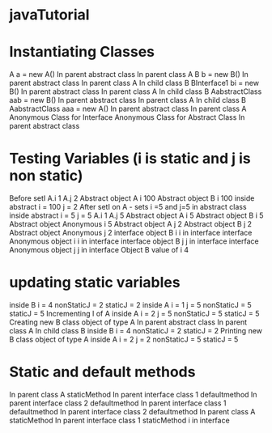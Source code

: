 # javaTutorial

Instantiating Classes
================================================
A a = new A()
In parent abstract class
In parent class A
B b = new B()
In parent abstract class
In parent class A
In child class B
BInterface1 bi = new B()
In parent abstract class
In parent class A
In child class B
AabstractClass aab = new B()
In parent abstract class
In parent class A
In child class B
AabstractClass aaa = new A()
In parent abstract class
In parent class A
Anonymous Class for Interface
Anonymous Class for Abstract Class
In parent abstract class

Testing Variables (i is static and j is non static)
================================================
Before setI
A.i 1
A.j 2
Abstract object A i 100
Abstract object B i 100
inside abstract i = 100 j = 2
After setI on A - sets i =5 and j=5 in abstract class
inside abstract i = 5 j = 5
A.i 1
A.j 5
Abstract object A i 5
Abstract object B i 5
Abstract object Anonymous i 5
Abstract object A j 2
Abstract object B j 2
Abstract object Anonymous j 2
interface object B i i in interface
interface Anonymous object i i in interface
interface object B j j in interface
interface Anonymous object j j in interface
Object B value of i 4

updating static variables
================================================
inside B i = 4 nonStaticJ = 2 staticJ = 2
inside A i = 1 j = 5 nonStaticJ = 5 staticJ = 5
Incrementing I of A
inside A i = 2 j = 5 nonStaticJ = 5 staticJ = 5
Creating new B class object of type A
In parent abstract class
In parent class A
In child class B
inside B i = 4 nonStaticJ = 2 staticJ = 2
Printing new B class object of type A
inside A i = 2 j = 2 nonStaticJ = 5 staticJ = 5

Static and default methods
================================================
In parent class A staticMethod
In parent interface class 1 defaultmethod
In parent interface class 2 defaultmethod
In parent interface class 1 defaultmethod
In parent interface class 2 defaultmethod
In parent class A staticMethod
In parent interface class 1 staticMethod
i in interface
